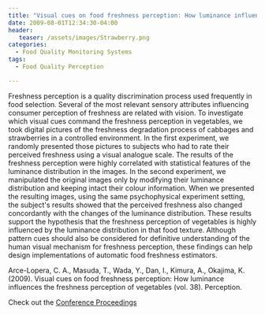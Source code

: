 ```yaml
---
title: "Visual cues on food freshness perception: How luminance influences the freshness perception of vegetables"
date: 2009-08-01T12:34:30-04:00
header:
   teaser: /assets/images/Strawberry.png
categories:
  - Food Quality Monitoring Systems
tags:
  - Food Quality Perception

---
```

Freshness perception is a quality discrimination process used frequently in food selection. Several
of the most relevant sensory attributes influencing consumer perception of freshness are related
with vision. To investigate which visual cues command the freshness perception in vegetables,
we took digital pictures of the freshness degradation process of cabbages and strawberries in a
controlled environment. In the first experiment, we randomly presented those pictures to subjects
who had to rate their perceived freshness using a visual analogue scale. The results of the freshness perception were highly correlated with statistical features of the luminance distribution in
the images. In the second experiment, we manipulated the original images only by modifying
their luminance distribution and keeping intact their colour information. When we presented the
resulting images, using the same psychophysical experiment setting, the subject's results showed
that the perceived freshness also changed concordantly with the changes of the luminance distribution. These results support the hypothesis that the freshness perception of vegetables is highly
influenced by the luminance distribution in that food texture. Although pattern cues should also
be considered for definitive understanding of the human visual mechanism for freshness perception,
these findings can help design implementations of automatic food freshness estimators.

Arce-Lopera, C. A., Masuda, T., Wada, Y., Dan, I., Kimura, A., Okajima, K. (2009). 
Visual cues on food freshness perception: How luminance influences the freshness perception of vegetables 
(vol. 38). Perception.

Check out the [Conference Proceedings][URL] 

[URL]:   https://journals.sagepub.com/toc/peca/38/1_suppl